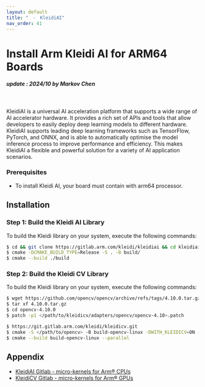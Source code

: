 ```yaml
---
layout: default
title: "　-　KleidiAI"
nav_order: 41
---
```


# Install Arm Kleidi AI for ARM64 Boards
##### update : 2024/10 by Markov Chen
<br>

KleidiAI is a universal AI acceleration platform that supports a wide range of AI accelerator hardware. It provides a rich set of APIs and tools that allow developers to easily deploy deep learning models to different hardware. KleidiAI supports leading deep learning frameworks such as TensorFlow, PyTorch, and ONNX, and is able to automatically optimise the model inference process to improve performance and efficiency. This makes KleidiAI a flexible and powerful solution for a variety of AI application scenarios.

### Prerequisites
* To install Kleidi AI, your board must contain with arm64 processor.

## Installation

### Step 1: Build the Kleidi AI Library
To build the Kleidi library on your system, execute the following commands:

```bash
$ cd && git clone https://gitlab.arm.com/kleidi/kleidiai && cd kleidiai
$ cmake -DCMAKE_BUILD_TYPE=Release -S . -B build/
$ cmake --build ./build
```

### Step 2: Build the Kleidi CV Library
To build the Kleidi library on your system, execute the following commands:
```bash
$ wget https://github.com/opencv/opencv/archive/refs/tags/4.10.0.tar.gz
$ tar xf 4.10.0.tar.gz
$ cd opencv-4.10.0
$ patch -p1 </path/to/kleidicv/adapters/opencv/opencv-4.10>.patch
```
```bash
$ https://git.gitlab.arm.com/kleidi/kleidicv.git
$ cmake -S </path/to/opencv> -B build-opencv-linux -DWITH_KLEIDICV=ON -DKLEIDICV_SOURCE_PATH=</path/to/kleidicv>
$ cmake --build build-opencv-linux --parallel
```

## Appendix

* [KleidiAI Gitlab - micro-kernels for Arm® CPUs](https://gitlab.arm.com/kleidi/kleidiai)
* [KleidiCV Gitlab - micro-kernels for Arm® GPUs](https://gitlab.arm.com/kleidi/kleidicv)
